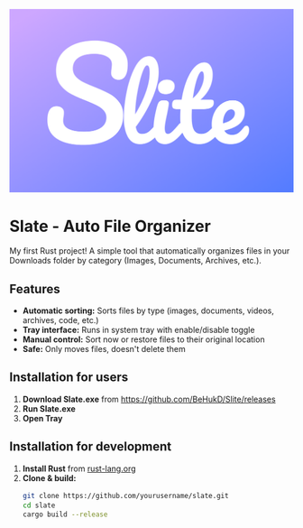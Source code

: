 ![Logo](resource/logo.png)

# Slate - Auto File Organizer

My first Rust project! A simple tool that automatically organizes files in your Downloads folder by category (Images, Documents, Archives, etc.).

## Features

- **Automatic sorting:** Sorts files by type (images, documents, videos, archives, code, etc.)
- **Tray interface:** Runs in system tray with enable/disable toggle
- **Manual control:** Sort now or restore files to their original location
- **Safe:** Only moves files, doesn't delete them

## Installation for users

1. **Download Slate.exe** from https://github.com/BeHukD/Slite/releases
2. **Run Slate.exe**
3. **Open Tray**

## Installation for development

1. **Install Rust** from [rust-lang.org](https://rust-lang.org)
2. **Clone & build:**
   ```bash
   git clone https://github.com/yourusername/slate.git
   cd slate
   cargo build --release